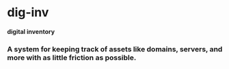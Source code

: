 # dig-inv
#### digital inventory
### A system for keeping track of assets like domains, servers, and more with as little friction as possible.

